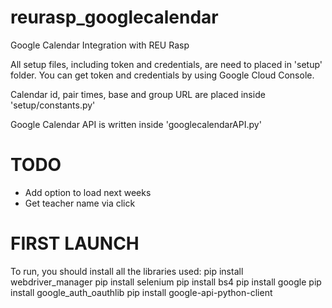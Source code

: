 # reurasp_googlecalendar
Google Calendar Integration with REU Rasp

All setup files, including token and credentials, are need to placed in 'setup' folder. You can get token and credentials by using Google Cloud Console. 

Calendar id, pair times, base and group URL are placed inside 'setup/constants.py'

Google Calendar API is written inside 'googlecalendarAPI.py'

# TODO
- Add option to load next weeks
- Get teacher name via click

# FIRST LAUNCH
To run, you should install all the libraries used:
pip install webdriver_manager
pip install selenium
pip install bs4
pip install google
pip install google_auth_oauthlib
pip install google-api-python-client